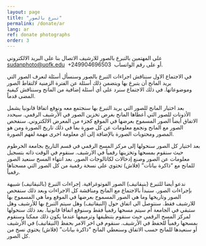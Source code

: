 ```yaml
---
layout: page
title: "تبرع بالصور"
permalink: /donate/ar
lang: ar
ref: donate photographs
order: 3
---
```

على المهتمين بالتبرع بالصور للارشيف الاتصال بنا على البريد الالكتروني sudanphoto@uofk.edu ‬ أو على رقم الواتساب ‏‪+249904696503  ‬.

في الاجتماع الاول سنناقش اجراءات التبرع بالصور وسنسأل أسئلة لنعرف الصور التي يريد المانح أن يتبرع بها ويتضمن ذلك أسئلة عن الفترة الزمنية لالتقاط الصور وموضوعاتها. في ذلك الاجتماع
سنرد على أي أسئلة إضافية من المانح وسنناقش كيفية المضى قدماً.

بعد اختيار المانح للصور التي يريد التبرع بها سنجتمع معه ونوقع اتفاقا قانونيا يشمل الأذونات للصور التي أعطاها المانح بغرض تخزين الصور في الأرشيف الرقمي. سيحدد الاتفاق أيضاً الصور المسموح بعرضها في الموقع كجزء من المعرض الالكتروني. سنفحص الصور مع المانح ونجمع معلومات عن كل صورة بما في ذلك تاريخ الصورة ومن هو المصور ومحتويات الصورة بالإضافة إلى أي معلومة اخرى مهمة لفهم الصورة.

بعد اختيار كل الصور سنحولها إلى مركز المسح الرقمي في قسم التاريخ بجامعة الخرطوم حيث سنقوم بمسحها وتخزينها رقمياً في الارشيف. سنقوم في الوقت ذاته بتسجيل معلومات عن الصور وصنع إدخالات لكاتالوجات الصور. بعد انتهاء المسح سنعيد الصور للمانح مع “ذاكرة بيانات” (فلاش) تحتوي على نسخة رقمية من كل الصور التي مسحناها رقمياً.

ندعو أيضا للتبرع (بنيقاتيف) الصور الفوتوغرافية. إجراءات التبرع (بالنيقاتيف) شبيهة بإجراءات الصور. سنبدأ بالاجتماع مع المانح ومناقشة كل الاجراءات وبعد ذلك سنفحص الصور وتاريخها وما هي الصور المسموح بعرضها في الموقع وما هي المسموح بها للارشيف فقط. سنتوصل الى اتفاق حول (النيقاتيف) وهل سيتم التبرع بها للأرشيف وهل ستبقي في الجامعة أم سيتم مسحها رقمياً فقط وسنوقع اتفاقا قانونيا. بعد ذلك سنحولها لمركز المسح الرقمي حيث سنقوم بتنظيفها وترميمها عندما يكون ذلك ممكنا وسنقوم بمسحها رقمياً للحفظ في الأرشيف. سنقوم في اخر الامر بحفظ (النيقاتيف) في الأرشيف أو سنعيدها للمانح حسب الاتفاق وسنعطي المانح “ذاكرة بيانات” (فلاش) يحتوي نسخ من كل الصور.
